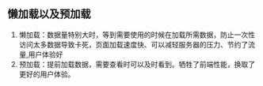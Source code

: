 ## 懒加载以及预加载

1. 懒加载：数据量特别大时，等到需要使用的时候在加载所需数据，防止一次性访问太多数据导致卡死，页面加载速度快、可以减轻服务器的压力、节约了流量,用户体验好
2. 预加载：提前加载数据，需要查看时可以及时看到。牺牲了前端性能，换取了更好的用户体验。
